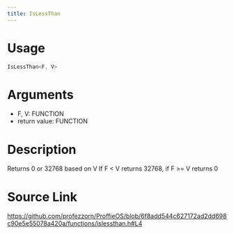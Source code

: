 ```yaml
---
title: IsLessThan
---
```


# Usage
```cpp
IsLessThan<F, V>
```

# Arguments
 * F, V: FUNCTION
 * return value: FUNCTION

# Description
Returns 0 or 32768 based on V
If F < V returns 32768, if F >= V returns 0

# Source Link
https://github.com/profezzorn/ProffieOS/blob/6f8add544c627172ad2dd698c90e5e55078a420a/functions/islessthan.h#L4
